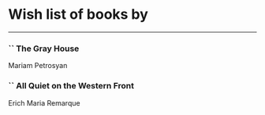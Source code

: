 # Wish list of books by [](https://plus.google.com/u/0/114091474098743820596/)
---

### `` The Gray House
Mariam Petrosyan

### `` All Quiet on the Western Front
Erich Maria Remarque

